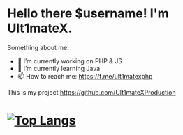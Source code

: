 # Hello there $username! I'm Ult1mateX.

Something about me:
- 🔭 I’m currently working on PHP & JS
- 🌱 I’m currently learning Java
- 📫 How to reach me: https://t.me/ult1matexphp

This is my project
https://github.com/Ult1mateXProduction

# [![Top Langs](https://github-readme-stats.vercel.app/api/top-langs/?username=Ult1mateXPHP&langs_count=5&theme=dark)](https://github.com/anuraghazra/github-readme-stats) 
